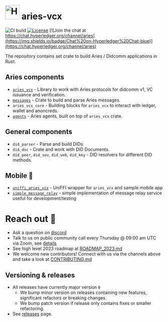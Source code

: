 # <img alt="Hyperledger Aries logo" src="docs/aries-logo.png" width="45px" /> aries-vcx

![CI build](https://github.com/hyperledger/aries-vcx/workflows/CI/badge.svg)
[![License](https://img.shields.io/badge/License-Apache%202.0-blue.svg)](https://opensource.org/licenses/Apache-2.0)
[![Join the chat at https://chat.hyperledger.org/channel/aries](https://img.shields.io/badge/Chat%20on-Hyperledger%20Chat-blue)](https://chat.hyperledger.org/channel/aries)

The repository contains set crate to build Aries / Didcomm applications in Rust.

## Aries components
  - [`aries_vcx`](aries_vcx) - Library to work with Aries protocols for didcomm v1, VC issuance and verification.
  - [`messages`](messages) - Crate to build and parse Aries messages.
  - `aries_vcx_core` - Building blocks for `aries_vcx` to interact with ledger, wallet and anoncreds.
  - [`agents`](agents/rust) - Aries agents, built on top of `aries_vcx` crate.
  
## General components
  - `did_parser` - Parse and build DIDs.
  - `did_doc` - Crate and work with DID Documents.
  - `did_peer`, `did_sov`, `did_web`, `did_key` - DID resolvers for different DID methods. 

## Mobile 📱
  - [`uniffi_aries_vcx`](./uniffi_aries_vcx) - UniFFI wrapper for `aries_vcx` and sample mobile app
  - [`simple_message_relay`](./tools/simple_message_relay) - simple implementation of message relay service useful for development/testing

# Reach out 👋
- Ask a question on [discord](https://discord.com/channels/905194001349627914/955480822675308604)
- Talk to us on public community call every Thursday @ 09:00 am UTC via Zoom, see [details](https://wiki.hyperledger.org/display/ARIES/Community+calls)
- See high level 2023 roadmap at [ROADMAP_2023.md](docs/ROADMAP_2023.md)
- We welcome new contributors! Connect with us via the channels above and take a look at [CONTRIBUTING.md](CONTRIBUTING.md)

## Versioning & releases
- All releases have currently major version `0` 
  - We bump minor version on releases containing new features, significant refactors or breaking changes. 
  - We bump patch version if release only contains fixes or smaller refactoring.
- See [releases](https://github.com/hyperledger/aries-vcx/releases) page.
